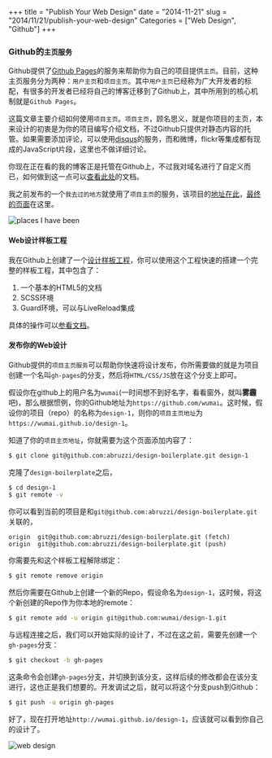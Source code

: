 +++
title = "Publish Your Web Design"
date = "2014-11-21"
slug = "2014/11/21/publish-your-web-design"
Categories = ["Web Design", "Github"]
+++

### Github的`主页服务`

Github提供了[Github Pages](https://help.github.com/articles/user-organization-and-project-pages/)的服务来帮助你为自己的项目提供`主页`。目前，这种主页服务分为两种：`用户主页`和`项目主页`。其中`用户主页`已经称为广大开发者的标配，有很多的开发者已经将自己的博客迁移到了Github上，其中所用到的核心机制就是`Github Pages`。

这篇文章主要介绍如何使用`项目主页`。`项目主页`，顾名思义，就是你项目的主页，本来设计的初衷是为你的项目编写介绍文档，不过Github只提供对静态内容的托管。如果需要添加评论，可以使用[disqus](https://disqus.com/home/)的服务，而和微博，flickr等集成都有现成的JavaScript片段，这里也不做详细讨论。

你现在正在看的我的博客正是托管在Github上，不过我对域名进行了自定义而已，如何做到这一点可以[查看此处](https://help.github.com/articles/tips-for-configuring-a-cname-record-with-your-dns-provider/)的文档。

我之前发布的一个`我去过的地方`就使用了`项目主页`的服务，该项目的[地址在此](https://github.com/abruzzi/placesihavebeen)，[最终的页面](http://icodeit.org/placesihavebeen/)在这里。

![places I have been](/images/2014/11/places-i-have-been-resized.png)

#### Web设计样板工程

我在Github上创建了一个[设计样板工程](https://github.com/abruzzi/design-boilerplate)，你可以使用这个工程快速的搭建一个完整的样板工程，其中包含了：

1.	一个基本的HTML5的文档
2.	SCSS环境
3.	Guard环境，可以与LiveReload集成

具体的操作可以[参看文档](https://github.com/abruzzi/design-boilerplate/blob/master/README.md)。

#### 发布你的Web设计

Github提供的`项目主页服务`可以帮助你快速将设计发布，你所需要做的就是为项目创建一个名叫`gh-pages`的分支，然后将`HTML/CSS/JS`放在这个分支上即可。

假设你在github上的用户名为`wumai`(一时间想不到好名字，看看窗外，就叫**雾霾**吧)，那么根据惯例，你的Github地址为`https://github.com/wumai`。这时候，假设你的项目（repo）的名称为`design-1`，则你的`项目主页地址`为`https://wumai.github.io/design-1`。

知道了你的`项目主页地址`，你就需要为这个页面添加内容了：

```sh
$ git clone git@github.com:abruzzi/design-boilerplate.git design-1
```

克隆了`design-boilerplate`之后，

```sh
$ cd design-1
$ git remote -v
```

你可以看到当前的项目是和`git@github.com:abruzzi/design-boilerplate.git`关联的，

```
origin	git@github.com:abruzzi/design-boilerplate.git (fetch)
origin	git@github.com:abruzzi/design-boilerplate.git (push)
```

你需要先和这个样板工程解除绑定：

```sh
$ git remote remove origin
```

然后你需要在Github上创建一个新的Repo，假设命名为`design-1`，这时候，将这个新创建的Repo作为你本地的remote：

```sh
$ git remote add -u origin git@github.com:wumai/design-1.git
```

与远程连接之后，我们可以开始实际的设计了，不过在这之前，需要先创建一个`gh-pages`分支：

```sh
$ git checkout -b gh-pages
```

这条命令会创建`gh-pages`分支，并切换到该分支，这样后续的修改都会在该分支进行，这也正是我们想要的。开发调试之后，就可以将这个分支push到Github：

```sh
$ git push -u origin gh-pages
```

好了，现在打开地址`http://wumai.github.io/design-1`，应该就可以看到你自己的设计了。

![web design](/images/2014/11/web-design-resized.png)
